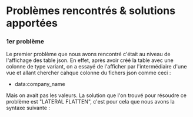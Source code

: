 # Problèmes rencontrés & solutions apportées

### 1er problème

Le premier problème que nous avons rencontré c'était au niveau de l'affichage des table json. En effet, après avoir créé la table avec une colonne de type variant, on a essayé de l'afficher par l'intermédiaire d'une vue et allant chercher cahque colonne du fichers json comme ceci :

- data:company_name

Mais on avait pas les valeurs. La solution que l'on trouvé pour résoudre ce problème est "LATERAL FLATTEN", c'est pour cela que nous avons la syntaxe suivante :
